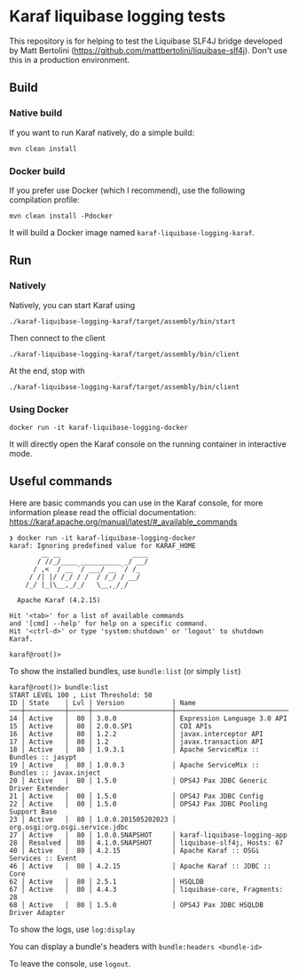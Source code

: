 # Karaf liquibase logging tests
This repository is for helping to test the Liquibase SLF4J bridge developed by Matt Bertolini (https://github.com/mattbertolini/liquibase-slf4j). Don't use this in a production environment.

## Build
### Native build
If you want to run Karaf natively, do a simple build:
```
mvn clean install
```

### Docker build
If you prefer use Docker (which I recommend), use the following compilation profile:

```
mvn clean install -Pdocker
```

It will build a Docker image named `karaf-liquibase-logging-karaf`.

## Run

### Natively 
Natively, you can start Karaf using
```
./karaf-liquibase-logging-karaf/target/assembly/bin/start
```

Then connect to the client
```
./karaf-liquibase-logging-karaf/target/assembly/bin/client
```

At the end, stop with
```
./karaf-liquibase-logging-karaf/target/assembly/bin/client
```

### Using Docker
```
docker run -it karaf-liquibase-logging-docker
```
It will directly open the Karaf console on the running container in interactive mode.

## Useful commands

Here are basic commands you can use in the Karaf console, for more information please read the official documentation: https://karaf.apache.org/manual/latest/#_available_commands
```
❯ docker run -it karaf-liquibase-logging-docker
karaf: Ignoring predefined value for KARAF_HOME
        __ __                  ____      
       / //_/____ __________ _/ __/      
      / ,<  / __ `/ ___/ __ `/ /_        
     / /| |/ /_/ / /  / /_/ / __/        
    /_/ |_|\__,_/_/   \__,_/_/         

  Apache Karaf (4.2.15)

Hit '<tab>' for a list of available commands
and '[cmd] --help' for help on a specific command.
Hit '<ctrl-d>' or type 'system:shutdown' or 'logout' to shutdown Karaf.

karaf@root()>      
```

To show the installed bundles, use `bundle:list` (or simply `list`)
```
karaf@root()> bundle:list
START LEVEL 100 , List Threshold: 50
ID │ State    │ Lvl │ Version            │ Name
───┼──────────┼─────┼────────────────────┼──────────────────────────────────────────────────────────────────────────────────────────────────────────────────────────────────────────────────────────────────────────────────────────────────────────────────────────────────────────────────────────────────────────────────
14 │ Active   │  80 │ 3.0.0              │ Expression Language 3.0 API
15 │ Active   │  80 │ 2.0.0.SP1          │ CDI APIs
16 │ Active   │  80 │ 1.2.2              │ javax.interceptor API
17 │ Active   │  80 │ 1.2                │ javax.transaction API
18 │ Active   │  80 │ 1.9.3.1            │ Apache ServiceMix :: Bundles :: jasypt
19 │ Active   │  80 │ 1.0.0.3            │ Apache ServiceMix :: Bundles :: javax.inject
20 │ Active   │  80 │ 1.5.0              │ OPS4J Pax JDBC Generic Driver Extender
21 │ Active   │  80 │ 1.5.0              │ OPS4J Pax JDBC Config
22 │ Active   │  80 │ 1.5.0              │ OPS4J Pax JDBC Pooling Support Base
23 │ Active   │  80 │ 1.0.0.201505202023 │ org.osgi:org.osgi.service.jdbc
27 │ Active   │  80 │ 1.0.0.SNAPSHOT     │ karaf-liquibase-logging-app
28 │ Resolved │  80 │ 4.1.0.SNAPSHOT     │ liquibase-slf4j, Hosts: 67
40 │ Active   │  80 │ 4.2.15             │ Apache Karaf :: OSGi Services :: Event
46 │ Active   │  80 │ 4.2.15             │ Apache Karaf :: JDBC :: Core
62 │ Active   │  80 │ 2.5.1              │ HSQLDB
67 │ Active   │  80 │ 4.4.3              │ liquibase-core, Fragments: 28
68 │ Active   │  80 │ 1.5.0              │ OPS4J Pax JDBC HSQLDB Driver Adapter
```

To show the logs, use `log:display`

You can display a bundle's headers with `bundle:headers <bundle-id>`

To leave the console, use `logout`.
